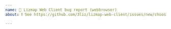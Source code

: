 ```yaml
---
name: 🛑 Lizmap Web Client bug report (webbrowser)
about: ❗️ See https://github.com/3liz/lizmap-web-client/issues/new/choose instead

---
```


<!--
This repository is for Lizmap QGIS plugin only.

Bugs with Lizmap Web Client mustn't be reported here.
Check https://github.com/3liz/lizmap-web-client/issues/new/choose

Tickets created here will be closed.
-->
